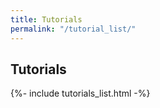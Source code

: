 ```yaml
---
title: Tutorials
permalink: "/tutorial_list/"
---
```


## Tutorials

{%- include tutorials_list.html -%}




